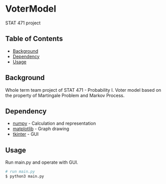# VoterModel
 STAT 471 project

## Table of Contents

- [Background](#background)
- [Dependency](#dependency)
- [Usage](#usage)

## Background
Whole term team project of STAT 471 - Probability I.
Voter model based on the property of Martingale Problem and Markov Process.

## Dependency
- [numpy](https://numpy.org/) - Calculation and representation
- [matplotlib](https://matplotlib.org/) - Graph drawing
- [tkinter](https://docs.python.org/3/library/tkinter.html) - GUI

## Usage
Run main.py and operate with GUI.
```sh
# run main.py
$ python3 main.py
```
